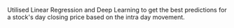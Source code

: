 Utilised Linear Regression and Deep Learning to get the best predictions for a stock's day closing price based on the intra day movement. 
